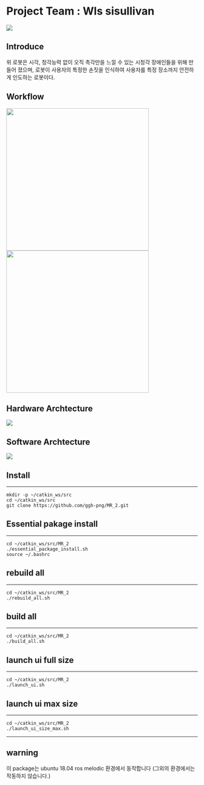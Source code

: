 # Project Team : Wls sisullivan

<p alingn="center">
	<img src="https://user-images.githubusercontent.com/71277820/132127880-b20c1869-dfa0-4aea-ad04-9a5fe2b14d9d.PNG">
</p>

## Introduce


위 로봇은 시각, 청각능력 없이 오직 촉각만을 느낄 수 있는 시청각 장애인들을 위해 만들어 졌으며, 로봇이 사용자의 특정한 손짓을 인식하여 사용자를 특정 장소까지 안전하게 인도하는 로봇이다. 

## Workflow 

<p alingn="center">
	<img src="https://user-images.githubusercontent.com/71277820/132127678-ddb22169-bbcf-41c4-a4d3-b42b810b9990.PNG" width="375">
	<img src="https://user-images.githubusercontent.com/71277820/132127679-26793a11-db7d-486e-ba1f-610323179d84.PNG" width="375">
</p>



## Hardware Archtecture

<p alingn="center">
	<img src="https://user-images.githubusercontent.com/71277820/132128358-23749e3b-8d92-4108-be60-119304e13721.PNG">
</p>



## Software Archtecture

<p alingn="center">
	<img src="https://user-images.githubusercontent.com/71277820/132128803-9cf4da9d-1bc5-4ff7-a755-14320d0988df.png">
</p>


## Install
---

```
mkdir -p ~/catkin_ws/src
cd ~/catkin_ws/src
git clone https://github.com/ggh-png/MR_2.git
```
## Essential pakage install
---
```
cd ~/catkin_ws/src/MR_2
./essential_package_install.sh
source ~/.bashrc
```

## rebuild all
---
```
cd ~/catkin_ws/src/MR_2
./rebuild_all.sh
```
## build all
---
```
cd ~/catkin_ws/src/MR_2
./build_all.sh
```
## launch ui full size
---
```
cd ~/catkin_ws/src/MR_2
./launch_ui.sh
```
## launch ui max size
---
```
cd ~/catkin_ws/src/MR_2
./launch_ui_size_max.sh
```



---
## warning

이 package는 ubuntu 18.04 ros melodic 환경에서 동작합니다 
(그외의 환경에서는 작동하지 않습니다.)
 
